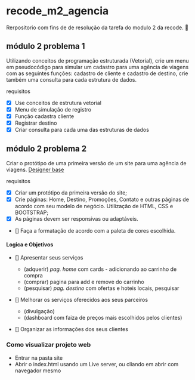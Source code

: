 # recode_m2_agencia
Rerpositorio com fins de de resolução da  tarefa do modulo 2 da recode. :bookmark_tabs:

## módulo 2 problema 1
Utilizando conceitos de programação estruturada (Vetorial), crie um menu em pseudocódigo para simular um cadastro para uma agência de viagens com as seguintes funções: cadastro de cliente e cadastro de destino, crie também uma consulta para cada estrutura de dados.

requisitos
- [x] Use conceitos de estrutura vetorial
- [x] Menu de simulação de registro
- [x] Função cadastra cliente
- [x] Registrar destino
- [x] Criar consulta para cada uma das estruturas de dados
## módulo 2 problema 2
Criar o protótipo de uma primeira versão de um site para uma agência de viagens.
[Designer base](https://www.figma.com/file/GdiXwHOYuu9qTnoBIY1yG3/agencia_viagens?type=design&node-id=0%3A1&mode=design&t=Glehzjgrl4iaM9SM-1)

requisitos
- [x] Criar um protótipo da primeira versão do site;
- [x] Crie páginas: Home, Destino, Promoções, Contato e outras páginas de acordo com seu modelo de negócio. Utilização de HTML, CSS e BOOTSTRAP;
- [x] As páginas devem ser responsivas ou adaptáveis.
- [] Faça a formatação de acordo com a paleta de cores escolhida.

#### Logica e Objetivos 

- [] Apresentar seus serviços
    - (adquerir) *pag. home* com cards - adicionando ao carrinho de compra 
    - (comprar) pagina para add e remove do carrinho
    - (pesquisar) *pag. destino* com ofertas e hoteis locais, pesquisar

- [] Melhorar os serviços oferecidos aos seus parceiros
    - (divulgação)
    - (dashboard com faiza de preços mais escolhidos pelos clientes)

- [] Organizar as informações dos seus clientes
    

### Como visualizar projeto web

- Entrar na pasta site 
- Abrir o index.html usando um Live server, ou cliando em abrir com navegador mesmo
